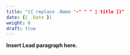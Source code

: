 ```yaml
---
title: "{{ replace .Name "-" " " | title }}"
date: {{ .Date }}
weight: 0
draft: true
---
```


**Insert Lead paragraph here.**